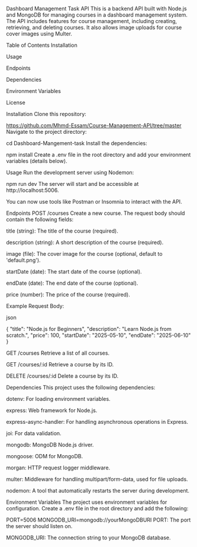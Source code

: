 Dashboard Management Task API
This is a backend API built with Node.js and MongoDB for managing courses in a dashboard management system. The API includes features for course management, including creating, retrieving, and deleting courses. It also allows image uploads for course cover images using Multer.

Table of Contents
Installation

Usage

Endpoints

Dependencies

Environment Variables

License

Installation
Clone this repository:

https://github.com/Mhmd-Essam/Course-Management-API/tree/master
Navigate to the project directory:


cd Dashboard-Mangement-task
Install the dependencies:

npm install
Create a .env file in the root directory and add your environment variables (details below).

Usage
Run the development server using Nodemon:

npm run dev
The server will start and be accessible at http://localhost:5006.

You can now use tools like Postman or Insomnia to interact with the API.

Endpoints
POST /courses
Create a new course. The request body should contain the following fields:

title (string): The title of the course (required).

description (string): A short description of the course (required).

image (file): The cover image for the course (optional, default to 'default.png').

startDate (date): The start date of the course (optional).

endDate (date): The end date of the course (optional).

price (number): The price of the course (required).

Example Request Body:

json

{
  "title": "Node.js for Beginners",
  "description": "Learn Node.js from scratch.",
  "price": 100,
  "startDate": "2025-05-10",
  "endDate": "2025-06-10"
}


GET /courses
Retrieve a list of all courses.

GET /courses/:id
Retrieve a course by its ID.

DELETE /courses/:id
Delete a course by its ID.

Dependencies
This project uses the following dependencies:

dotenv: For loading environment variables.

express: Web framework for Node.js.

express-async-handler: For handling asynchronous operations in Express.

joi: For data validation.

mongodb: MongoDB Node.js driver.

mongoose: ODM for MongoDB.

morgan: HTTP request logger middleware.

multer: Middleware for handling multipart/form-data, used for file uploads.

nodemon: A tool that automatically restarts the server during development.

Environment Variables
The project uses environment variables for configuration. Create a .env file in the root directory and add the following:


PORT=5006
MONGODB_URI=mongodb://yourMongoDBURI
PORT: The port the server should listen on.

MONGODB_URI: The connection string to your MongoDB database.

